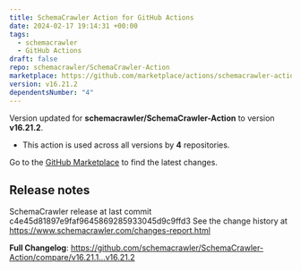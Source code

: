 ```yaml
---
title: SchemaCrawler Action for GitHub Actions
date: 2024-02-17 19:14:31 +00:00
tags:
  - schemacrawler
  - GitHub Actions
draft: false
repo: schemacrawler/SchemaCrawler-Action
marketplace: https://github.com/marketplace/actions/schemacrawler-action-for-github-actions
version: v16.21.2
dependentsNumber: "4"
---
```



Version updated for **schemacrawler/SchemaCrawler-Action** to version **v16.21.2**.
- This action is used across all versions by **4** repositories.

Go to the [GitHub Marketplace](https://github.com/marketplace/actions/schemacrawler-action-for-github-actions) to find the latest changes.

## Release notes

SchemaCrawler  release at last commit c4e45d81897e9faf9645869285933045d9c9ffd3
See the change history at https://www.schemacrawler.com/changes-report.html


**Full Changelog**: https://github.com/schemacrawler/SchemaCrawler-Action/compare/v16.21.1...v16.21.2
